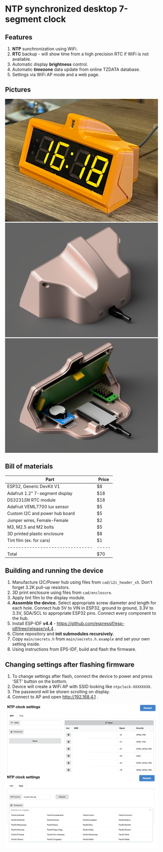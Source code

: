 NTP synchronized desktop 7-segment clock
=======================================================
Features
--------
1. **NTP** sunchronization using WiFi.
2. **RTC** backup - will show time from a high precision RTC if WiFi is not available.
3. Automatic display **brightness** control.
4. Automatic **timezone** data update from online TZDATA database.
5. Settings via WiFi AP mode and a web page.

Pictures
--------
![Front view](/readme_assets/assembly_front.jpg)
![Back view](/readme_assets/assembly_back.jpg)
![Inside view](/readme_assets/assembly_guts.jpg)

Bill of materials
-----------------

| Part                            | Price |
| ------------------------------- | ------|
| ESP32, Generic DevKit V1        | $8    |
| Adafruit 1.2" 7-segment display | $18   |
| DS3231*SN* RTC module           | $18   |
| Adafruit VEML7700 lux sensor    | $5    |
| Custom I2C and power hub board  | $5    |
| Jumper wires, Female-Female     | $2    |
| M3, M2.5 and M2 bolts           | $5    |
| 3D printed plastic enclosure    | $8    |
| Tint film (ex. for cars)        | $1    |
| ------------------------------- | ----- |
| Total                           | $70   |

Building and running the device
-------------------------------
1. Manufacture I2C/Power hub using files from `cad/i2c_header_x5`. Don't forget 3.2K pull-up resistors.
2. 3D print enclosure using files from `cad/enclosure`.
3. Apply tint film to the display module.
4. **Assemble the device.** Select appropriate screw diameter and length for each hole. Connect hub 5V to VIN in ESP32, ground to ground, 3.3V to 3.3V, SDA/SCL to appropriate ESP32 pins. Connect every component to the hub.
5. Install ESP-IDF **v4.4** - https://github.com/espressif/esp-idf/tree/release/v4.4 .
6. Clone repository and **init submodules recursively**.
7. Copy `main/secrets.h` from `main/secrets.h.example` and set your own setting inside.
8. Using instructions from EPS-IDF, build and flash the firmware.

Changing settings after flashing firmware
-----------------------------------------
1. To change settings after flash, connect the device to power and press 'SET' button on the bottom.
2. Device will create a WiFi AP with SSID looking like `ntpclock-XXXXXXXX`.
3. The password will be shown scrolling on display.
4. Connect to AP and open http://192.168.4.1 .

![UI wifi tab](/readme_assets/ui_wifi.png)
![UI time tab](/readme_assets/ui_time.png)
